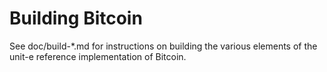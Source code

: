 Building Bitcoin
================

See doc/build-*.md for instructions on building the various
elements of the unit-e reference implementation of Bitcoin.
